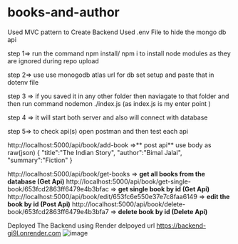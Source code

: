 # books-and-author


Used MVC pattern to Create Backend
Used .env File to hide the mongo db api 


step 1=>
run the command npm install/ npm i to install node modules as they are ignored during repo upload

step 2=> use use monogodb atlas url for db set setup and paste that in dotenv file

step 3 =>
if you saved it in any other folder then naviagate to that folder and then run command
 nodemon ./index.js     (as index.js is my enter point )

step 4 => it will start both server and also will connect with database

step 5=> to check api(s) 
open postman and then test each api 


http://localhost:5000/api/book/add-book     =>** post api** 
use body as raw(json)
{
  "title":"The Indian Story",
  "author":"Bimal Jalal",
  "summary":"Fiction"
}

http://localhost:5000/api/book/get-books                                        => **get all books from the database  (Get Api)**
http://localhost:5000/api/book/get-single-book/653fcd2863ff6479e4b3bfac         => **get single book by id            (Get Api)**
http://localhost:5000/api/book/edit/653fc6e550e37e7c8faa6149                    => **edit the book by id              (Post Api)**
http://localhost:5000/api/book/delete-book/653fcd2863ff6479e4b3bfa7             => **delete book by id                (Delete Api)**


Deployed The Backend using Render
delpoyed url https://backend-gi9l.onrender.com
![image](https://github.com/spandit230496/books-and-author/assets/117799882/e2734354-04b7-42ee-8eed-0deb3fca0a65)


